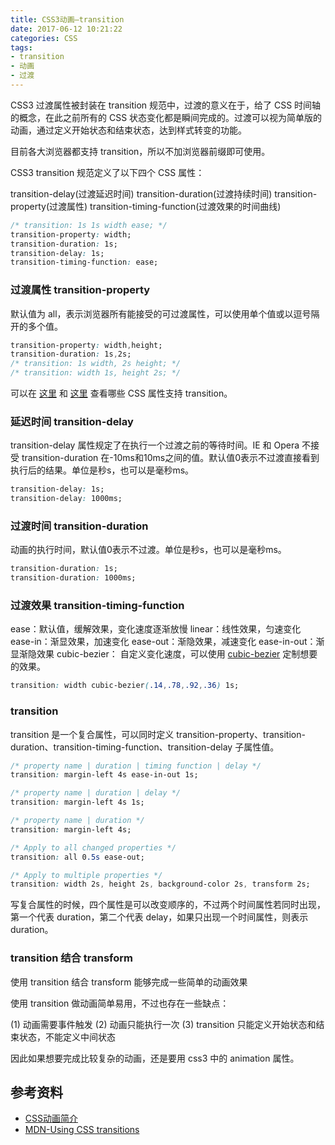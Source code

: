 ```yaml
---
title: CSS3动画—transition
date: 2017-06-12 10:21:22
categories: CSS
tags:
- transition
- 动画
- 过渡
---
```


CSS3 过渡属性被封装在 transition 规范中，过渡的意义在于，给了 CSS 时间轴的概念，在此之前所有的 CSS 状态变化都是瞬间完成的。过渡可以视为简单版的动画，通过定义开始状态和结束状态，达到样式转变的功能。

目前各大浏览器都支持 transition，所以不加浏览器前缀即可使用。

CSS3 transition 规范定义了以下四个 CSS 属性：

transition-delay(过渡延迟时间)
transition-duration(过渡持续时间)
transition-property(过渡属性) 
transition-timing-function(过渡效果的时间曲线)
<!--more-->

```css
/* transition: 1s 1s width ease; */
transition-property: width;
transition-duration: 1s;
transition-delay: 1s;
transition-timing-function: ease;
```

<script async src="//jsfiddle.net/Leo555/kd7f9khw/embed/result,html,css/"></script>


### 过渡属性 transition-property

默认值为 all，表示浏览器所有能接受的可过渡属性，可以使用单个值或以逗号隔开的多个值。

```css
transition-property: width,height;
transition-duration: 1s,2s;
/* transition: 1s width, 2s height; */
/* transition: width 1s, height 2s; */
```

<script async src="//jsfiddle.net/Leo555/whanfhLk/2/embed/result,html,css/"></script>

可以在 [这里](http://oli.jp/2010/css-animatable-properties/) 和 [这里](https://developer.mozilla.org/en-US/docs/Web/CSS/CSS_animated_properties) 查看哪些 CSS 属性支持 transition。

### 延迟时间 transition-delay

transition-delay 属性规定了在执行一个过渡之前的等待时间。IE 和 Opera 不接受 transition-duration 在-10ms和10ms之间的值。默认值0表示不过渡直接看到执行后的结果。单位是秒s，也可以是毫秒ms。

```css
transition-delay: 1s;
transition-delay: 1000ms;
```

### 过渡时间 transition-duration 

动画的执行时间，默认值0表示不过渡。单位是秒s，也可以是毫秒ms。

```css
transition-duration: 1s;
transition-duration: 1000ms;
```

### 过渡效果 transition-timing-function

ease：默认值，缓解效果，变化速度逐渐放慢
linear：线性效果，匀速变化
ease-in：渐显效果，加速变化
ease-out：渐隐效果，减速变化
ease-in-out：渐显渐隐效果
cubic-bezier： 自定义变化速度，可以使用 [cubic-bezier](http://cubic-bezier.com/#.17,.67,.83,.67) 定制想要的效果。

```css
transition: width cubic-bezier(.14,.78,.92,.36) 1s;
```

<script async src="//jsfiddle.net/Leo555/37m1tc5a/1/embed/result,html,css/"></script>

### transition

transition 是一个复合属性，可以同时定义 
transition-property、transition-duration、transition-timing-function、transition-delay 子属性值。

```css
/* property name | duration | timing function | delay */
transition: margin-left 4s ease-in-out 1s;

/* property name | duration | delay */
transition: margin-left 4s 1s;

/* property name | duration */
transition: margin-left 4s;

/* Apply to all changed properties */
transition: all 0.5s ease-out;

/* Apply to multiple properties */
transition: width 2s, height 2s, background-color 2s, transform 2s;
```

写复合属性的时候，四个属性是可以改变顺序的，不过两个时间属性若同时出现，第一个代表 duration，第二个代表 delay，如果只出现一个时间属性，则表示 duration。

### transition 结合 transform

使用 transition 结合 transform 能够完成一些简单的动画效果

<script async src="//jsfiddle.net/Leo555/e7j3p7ru/2/embed/result,html,css/"></script>

使用 transition 做动画简单易用，不过也存在一些缺点：

(1) 动画需要事件触发
(2) 动画只能执行一次
(3) transition 只能定义开始状态和结束状态，不能定义中间状态

因此如果想要完成比较复杂的动画，还是要用 css3 中的 animation 属性。

## 参考资料
- [CSS动画简介](http://www.ruanyifeng.com/blog/2014/02/css_transition_and_animation.html)
- [MDN-Using CSS transitions](https://developer.mozilla.org/en-US/docs/Web/CSS/CSS_Transitions/Using_CSS_transitions)